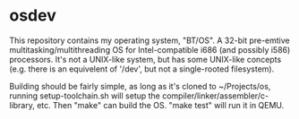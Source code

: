 osdev
=====

This repository contains my operating system, "BT/OS". A 32-bit pre-emtive multitasking/multithreading OS for Intel-compatible i686 (and possibly i586) processors.
It's not a UNIX-like system, but has some UNIX-like concepts (e.g. there is an equivelent of '/dev', but not a single-rooted filesystem).

Building should be fairly simple, as long as it's cloned to ~/Projects/os, running setup-toolchain.sh will setup the compiler/linker/assembler/c-library, etc. Then "make" can build the OS. "make test" will run it in QEMU.
